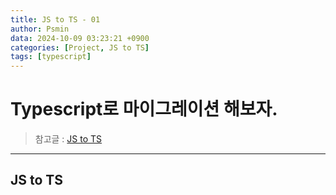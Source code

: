 ```yaml
---
title: JS to TS - 01
author: Psmin
data: 2024-10-09 03:23:21 +0900
categories: [Project, JS to TS]
tags: [typescript]
---
```


# Typescript로 마이그레이션 해보자.

> 참고글 : [JS to TS](https://psmin1994.github.io/posts/js-to-ts/)

---

## JS to TS
